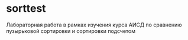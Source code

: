 # sorttest
Лабораторная работа в рамках изучения курса АИСД по сравнению пузырьковой сортировки и сортировки подсчетом
